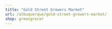 ```yaml
---
title: "Gold Street Growers Market"
url: /albuquerque/gold-street-growers-market/
shop: greengrocer
---
```

